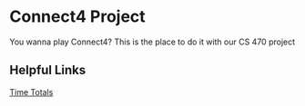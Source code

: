 # **Connect4 Project**
You wanna play Connect4? This is the place to do it with our CS 470 project
## **Helpful Links**
[Time Totals](https://docs.google.com/spreadsheets/d/1_OYds0FmTt2VVm5j12qnNifMtJrqMlMU-hGjGXGDfv8/edit#gid=0)

